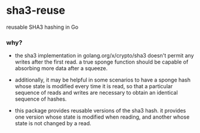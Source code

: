 # sha3-reuse
reusable SHA3 hashing in Go

### why? ###
- the sha3 implementation in golang.org/x/crypto/sha3 doesn't permit any writes after the first read. a true sponge function should be capable of absorbing more data after a squeeze.

- additionally, it may be helpful in some scenarios to have a sponge hash whose state is modified every time it is read, so that a particular sequence of reads and writes are necessary to obtain an identical sequence of hashes.

- this package provides reusable versions of the sha3 hash. it provides one version whose state is modified when reading, and another whose state is not changed by a read.

